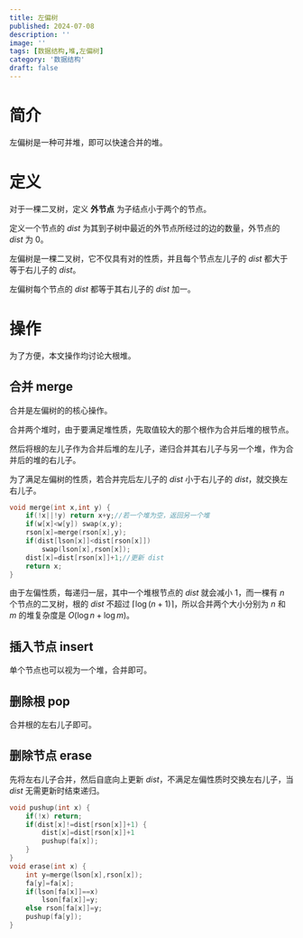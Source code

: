 ```yaml
---
title: 左偏树
published: 2024-07-08
description: ''
image: ''
tags: [数据结构,堆,左偏树]
category: '数据结构'
draft: false
---
```


# 简介

左偏树是一种可并堆，即可以快速合并的堆。

# 定义

对于一棵二叉树，定义 **外节点** 为子结点小于两个的节点。

定义一个节点的 $dist$ 为其到子树中最近的外节点所经过的边的数量，外节点的 $dist$ 为 $0$。

左偏树是一棵二叉树，它不仅具有对的性质，并且每个节点左儿子的 $dist$ 都大于等于右儿子的 $dist$。

左偏树每个节点的 $dist$ 都等于其右儿子的 $dist$ 加一。

# 操作

为了方便，本文操作均讨论大根堆。

## 合并 merge

合并是左偏树的的核心操作。

合并两个堆时，由于要满足堆性质，先取值较大的那个根作为合并后堆的根节点。

然后将根的左儿子作为合并后堆的左儿子，递归合并其右儿子与另一个堆，作为合并后的堆的右儿子。

为了满足左偏树的性质，若合并完后左儿子的 $dist$ 小于右儿子的 $dist$，就交换左右儿子。

```cpp
void merge(int x,int y) {
	if(!x||!y) return x+y;//若一个堆为空，返回另一个堆
	if(w[x]<w[y]) swap(x,y);
	rson[x]=merge(rson[x],y);
	if(dist[lson[x]]<dist[rson[x]])
		swap(lson[x],rson[x]);
	dist[x]=dist[rson[x]]+1;//更新 dist
	return x;
}
```

由于左偏性质，每递归一层，其中一个堆根节点的 $dist$ 就会减小 $1$，而一棵有 $n$ 个节点的二叉树，根的 $dist$ 不超过 $\left\lceil\log (n+1)\right\rceil$，所以合并两个大小分别为 $n$ 和 $m$ 的堆复杂度是 $O(\log n+\log m)$。

## 插入节点 insert

单个节点也可以视为一个堆，合并即可。

## 删除根 pop

合并根的左右儿子即可。

## 删除节点 erase

先将左右儿子合并，然后自底向上更新 $dist$，不满足左偏性质时交换左右儿子，当 $dist$ 无需更新时结束递归。

```cpp
void pushup(int x) {
	if(!x) return;
	if(dist[x]!=dist[rson[x]]+1) {
		dist[x]=dist[rson[x]]+1
		pushup(fa[x]);
	}
}
void erase(int x) {
	int y=merge(lson[x],rson[x]);
	fa[y]=fa[x];
	if(lson[fa[x]]==x)
		lson[fa[x]]=y;
	else rson[fa[x]]=y;
	pushup(fa[y]);
}
```